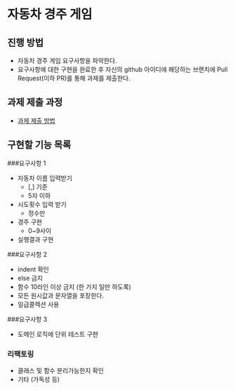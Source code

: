 # 자동차 경주 게임
## 진행 방법
* 자동차 경주 게임 요구사항을 파악한다.
* 요구사항에 대한 구현을 완료한 후 자신의 github 아이디에 해당하는 브랜치에 Pull Request(이하 PR)를 통해 과제를 제출한다.

## 과제 제출 과정
* [과제 제출 방법](https://github.com/next-step/nextstep-docs/tree/master/precourse)

## 구현할 기능 목록
###요구사항 1
* 자동차 이름 입력받기
    * [,] 기준
    * 5자 이하
* 시도횟수 입력 받기
  * 정수만
* 경주 구현
  * 0~9사이
* 실행결과 구현

###요구사항 2
* indent 확인
* else 금지
* 함수 10라인 이상 금지 (한 가지 일만 하도록)
* 모든 원시값과 문자열을 포장한다.
* 일급콜렉션 사용

###요구사항 3
* 도메인 로직에 단위 테스트 구현

### 리팩토링
* 클래스 및 함수 분리가능한지 확인
* 기타 (가독성 등)